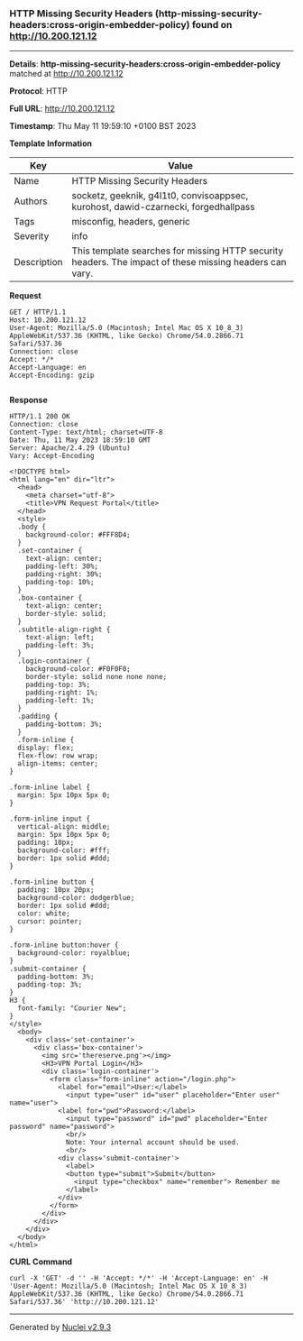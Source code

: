 ### HTTP Missing Security Headers (http-missing-security-headers:cross-origin-embedder-policy) found on http://10.200.121.12
---
**Details**: **http-missing-security-headers:cross-origin-embedder-policy**  matched at http://10.200.121.12

**Protocol**: HTTP

**Full URL**: http://10.200.121.12

**Timestamp**: Thu May 11 19:59:10 +0100 BST 2023

**Template Information**

| Key | Value |
|---|---|
| Name | HTTP Missing Security Headers |
| Authors | socketz, geeknik, g4l1t0, convisoappsec, kurohost, dawid-czarnecki, forgedhallpass |
| Tags | misconfig, headers, generic |
| Severity | info |
| Description | This template searches for missing HTTP security headers. The impact of these missing headers can vary.<br> |

**Request**
```http
GET / HTTP/1.1
Host: 10.200.121.12
User-Agent: Mozilla/5.0 (Macintosh; Intel Mac OS X 10_8_3) AppleWebKit/537.36 (KHTML, like Gecko) Chrome/54.0.2866.71 Safari/537.36
Connection: close
Accept: */*
Accept-Language: en
Accept-Encoding: gzip


```

**Response**
```http
HTTP/1.1 200 OK
Connection: close
Content-Type: text/html; charset=UTF-8
Date: Thu, 11 May 2023 18:59:10 GMT
Server: Apache/2.4.29 (Ubuntu)
Vary: Accept-Encoding

<!DOCTYPE html>
<html lang="en" dir="ltr">
  <head>
    <meta charset="utf-8">
    <title>VPN Request Portal</title>
  </head>
  <style>
  .body {
    background-color: #FFF8D4;
  }
  .set-container {
    text-align: center;
    padding-left: 30%;
    padding-right: 30%;
    padding-top: 10%;
  }
  .box-container {
    text-align: center;
    border-style: solid;
  }
  .subtitle-align-right {
    text-align: left;
    padding-left: 3%;
  }
  .login-container {
    background-color: #F0F0F0;
    border-style: solid none none none;
    padding-top: 3%;
    padding-right: 1%;
    padding-left: 1%;
  }
  .padding {
    padding-bottom: 3%;
  }
  .form-inline {
  display: flex;
  flex-flow: row wrap;
  align-items: center;
}

.form-inline label {
  margin: 5px 10px 5px 0;
}

.form-inline input {
  vertical-align: middle;
  margin: 5px 10px 5px 0;
  padding: 10px;
  background-color: #fff;
  border: 1px solid #ddd;
}

.form-inline button {
  padding: 10px 20px;
  background-color: dodgerblue;
  border: 1px solid #ddd;
  color: white;
  cursor: pointer;
}

.form-inline button:hover {
  background-color: royalblue;
}
.submit-container {
  padding-bottom: 3%;
  padding-top: 3%;
}
H3 {
  font-family: "Courier New";
}
</style>
  <body>
    <div class='set-container'>
      <div class='box-container'>
        <img src='thereserve.png'></img>
        <H3>VPN Portal Login</H3>
        <div class='login-container'>
          <form class="form-inline" action="/login.php">
            <label for="email">User:</label>
              <input type="user" id="user" placeholder="Enter user" name="user">
            <label for="pwd">Password:</label>
              <input type="password" id="pwd" placeholder="Enter password" name="password">
              <br/>
              Note: Your internal account should be used.
              <br/>
            <div class='submit-container'>
              <label>
              <button type="submit">Submit</button>
                <input type="checkbox" name="remember"> Remember me
              </label>
            </div>
          </form>
        </div>
      </div>
    </div>
  </body>
</html>

```


**CURL Command**
```
curl -X 'GET' -d '' -H 'Accept: */*' -H 'Accept-Language: en' -H 'User-Agent: Mozilla/5.0 (Macintosh; Intel Mac OS X 10_8_3) AppleWebKit/537.36 (KHTML, like Gecko) Chrome/54.0.2866.71 Safari/537.36' 'http://10.200.121.12'
```
---
Generated by [Nuclei v2.9.3](https://github.com/projectdiscovery/nuclei)